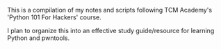 This is a compilation of my notes and scripts following TCM 
Academy's 'Python 101 For Hackers' course.

I plan to organize this into an effective study guide/resource for learning Python and pwntools.

